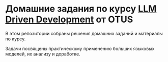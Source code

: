 # Домашние задания по курсу [LLM Driven Development](https://otus.ru/lessons/llm-driven-development/?ysclid=md1rqcx0o786174870) от OTUS

В этом репозитории собраны решения домашних заданий и материалы по курсу.

Задачи посвящены практическому применению больших языковых моделей, их анализу и доработке.
